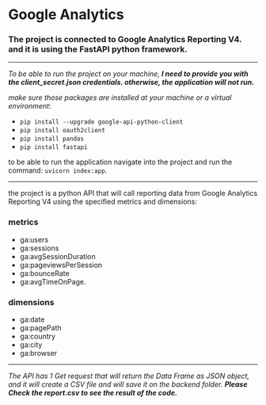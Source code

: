 # Google Analytics

### The project is connected to Google Analytics Reporting V4. and it is using the FastAPI python framework.
---

*To be able to run the project on your machine, **I need to provide you with the client_secret.json credentials. otherwise, the application will not run.***

*make sure those packages are installed at your machine or a virtual environment*:
- `pip install --upgrade google-api-python-client`
- `pip install oauth2client`
- `pip install pandas`
- `pip install fastapi`

to be able to run the application navigate into the project and run the command: `uvicorn index:app`.

---

the project is a python API that will call reporting data from Google Analytics Reporting V4 using the specified metrics and dimensions:

### metrics
- ga:users
- ga:sessions
- ga:avgSessionDuration
- ga:pageviewsPerSession
- ga:bounceRate
- ga:avgTimeOnPage.
### dimensions
- ga:date 
- ga:pagePath
- ga:country
- ga:city 
- ga:browser

---

*The API has 1 Get request that will return the Data Frame as JSON object, and it will create a CSV file and will save it on the backend folder. **Please Check the report.csv to see the result of the code.***
